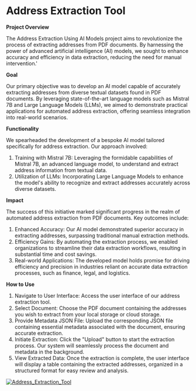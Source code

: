 # Address Extraction Tool

**Project Overview**

The Address Extraction Using AI Models project aims to revolutionize the process of extracting addresses from PDF documents. By harnessing the power of advanced artificial intelligence (AI) models, we sought to enhance accuracy and efficiency in data extraction, reducing the need for manual intervention.'

**Goal**

Our primary objective was to develop an AI model capable of accurately extracting addresses from diverse textual datasets found in PDF documents. By leveraging state-of-the-art language models such as Mistral 7B and Large Language Models (LLMs), we aimed to demonstrate practical applications for automated address extraction, offering seamless integration into real-world scenarios.

**Functionality**

We spearheaded the development of a bespoke AI model tailored specifically for address extraction. Our approach involved:

  1. Training with Mistral 7B: Leveraging the formidable capabilities of Mistral 7B, an advanced language model, to understand and extract address information from textual data.
  2. Utilization of LLMs: Incorporating Large Language Models to enhance the model's ability to recognize and extract addresses accurately across diverse datasets.

**Impact**

The success of this initiative marked significant progress in the realm of automated address extraction from PDF documents. Key outcomes include:

  1. Enhanced Accuracy: Our AI model demonstrated superior accuracy in extracting addresses, surpassing traditional manual extraction methods.
  2. Efficiency Gains: By automating the extraction process, we enabled organizations to streamline their data extraction workflows, resulting in substantial time and cost savings.
  3. Real-world Applications: The developed model holds promise for driving efficiency and precision in industries reliant on accurate data extraction processes, such as finance, legal, and logistics.

**How to Use**

  1. Navigate to User Interface: Access the user interface of our address extraction tool.
  2. Select Document: Choose the PDF document containing the addresses you wish to extract from your local storage or cloud storage.
  3. Provide Metadata JSON File: Upload the corresponding JSON file containing essential metadata associated with the document, ensuring accurate extraction.
  4. Initiate Extraction: Click the "Upload" button to start the extraction process. Our system will seamlessly process the document and metadata in the background.
  5. View Extracted Data: Once the extraction is complete, the user interface will display a table containing the extracted addresses, organized in a structured format for easy review and analysis.

[![Address_Extraction_Tool](http://img.youtube.com/vi/ojm0NEThZIQ/0.jpg)](http://www.youtube.com/watch?v=ojm0NEThZIQ"Address_Extraction_Tool”) 



